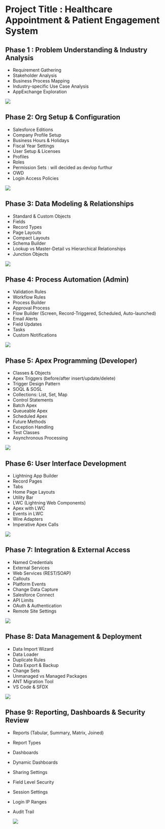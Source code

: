 
# Project Title : Healthcare Appointment & Patient Engagement System
## Phase 1 : Problem Understanding & Industry Analysis 
- Requirement Gathering 
- Stakeholder Analysis 
- Business Process Mapping 
-  Industry-specific Use Case Analysis 
-  AppExchange Exploration 
 <a href="docs/phase1.pdf" target="_blank">
  <img src="https://img.shields.io/badge/View%20Project%20PDF-blue?style=for-the-badge&logo=adobeacrobatreader" />
</a>

## Phase 2: Org Setup & Configuration 
- Salesforce Editions 
- Company Profile Setup 
- Business Hours & Holidays 
- Fiscal Year Settings 
- User Setup & Licenses 
- Profiles 
- Roles 
- Permission Sets : will decided as devlop furthur
- OWD 
- Login Access Policies
 <a href="docs/Phase2.pdf" target="_blank">
  <img src="https://img.shields.io/badge/View%20Project%20PDF-blue?style=for-the-badge&logo=adobeacrobatreader" />
</a>

## Phase 3: Data Modeling & Relationships 

- Standard & Custom Objects
- Fields
- Record Types 
- Page Layouts 
- Compact Layouts 
- Schema Builder 
-  Lookup vs Master-Detail vs Hierarchical Relationships 
-  Junction Objects
  
<a href="https://docs.google.com/viewer?url=https://github.com/Anushka26Ml/CuraForce/raw/d7e8cd71f5d709d84a5c2bfa3b3e39fa84cdf5fc/docs/Phase3.pdf&embedded=true" target="_blank">
  <img src="https://img.shields.io/badge/View%20Project%20PDF-blue?style=for-the-badge&logo=adobeacrobatreader" />
</a>

## Phase 4: Process Automation (Admin) 
 -  Validation Rules 
 - Workflow Rules 
 - Process Builder 
- Approval Process 
- Flow Builder (Screen, Record-Triggered, Scheduled, Auto-launched) 
- Email Alerts 
- Field Updates 
- Tasks 
- Custom Notifications
  
<a href="https://docs.google.com/viewer?url=https://github.com/Anushka26Ml/CuraForce/raw/main/docs/Phase4.pdf&embedded=true" target="_blank">
  <img src="https://img.shields.io/badge/View%20Project%20PDF-blue?style=for-the-badge&logo=adobeacrobatreader" />
</a>

## Phase 5: Apex Programming (Developer) 
- Classes & Objects 
- Apex Triggers (before/after insert/update/delete) 
- Trigger Design Pattern 
- SOQL & SOSL 
- Collections: List, Set, Map 
- Control Statements 
- Batch Apex 
- Queueable Apex 
- Scheduled Apex 
- Future Methods 
- Exception Handling 
- Test Classes 
- Asynchronous Processing
<a href="https://docs.google.com/viewer?url=https://github.com/Anushka26Ml/CuraForce/raw/main/docs/Phase5.pdf&embedded=true" target="_blank">
  <img src="https://img.shields.io/badge/View%20Project%20PDF-blue?style=for-the-badge&logo=adobeacrobatreader" />
</a>

## Phase 6: User Interface Development 
- Lightning App Builder 
- Record Pages 
- Tabs 
- Home Page Layouts 
- Utility Bar 
- LWC (Lightning Web Components) 
- Apex with LWC 
- Events in LWC 
- Wire Adapters 
- Imperative Apex Calls
<a href="https://docs.google.com/viewer?url=https://raw.githubusercontent.com/Anushka26Ml/CuraForce/main/docs/Phase6.pdf&embedded=true" target="_blank">
  <img src="https://img.shields.io/badge/View%20Project%20PDF-blue?style=for-the-badge&logo=adobeacrobatreader" />
</a>

## Phase 7: Integration & External Access 
- Named Credentials 
- External Services 
- Web Services (REST/SOAP) 
- Callouts 
- Platform Events 
- Change Data Capture 
- Salesforce Connect 
- API Limits 
- OAuth & Authentication 
- Remote Site Settings

<a href="https://docs.google.com/viewer?url=https://raw.githubusercontent.com/Anushka26Ml/CuraForce/main/docs/Phase7.pdf&embedded=true" target="_blank">
  <img src="https://img.shields.io/badge/View%20Project%20PDF-blue?style=for-the-badge&logo=adobeacrobatreader" />
</a>

## Phase 8: Data Management & Deployment 
- Data Import Wizard 
- Data Loader 
- Duplicate Rules 
- Data Export & Backup 
- Change Sets 
- Unmanaged vs Managed Packages 
- ANT Migration Tool 
- VS Code & SFDX 

<a href="https://docs.google.com/viewer?url=https://raw.githubusercontent.com/Anushka26Ml/CuraForce/main/docs/Phase8.pdf&embedded=true" target="_blank">
  <img src="https://img.shields.io/badge/View%20Project%20PDF-blue?style=for-the-badge&logo=adobeacrobatreader" />
</a>

## Phase 9: Reporting, Dashboards & Security Review 
- Reports (Tabular, Summary, Matrix, Joined) 
- Report Types 
- Dashboards 
- Dynamic Dashboards 
- Sharing Settings 
- Field Level Security 
- Session Settings 
- Login IP Ranges 
- Audit Trail
  
  <a href="https://docs.google.com/viewer?url=https://github.com/Anushka26Ml/CuraForce/raw/main/docs/Phase9.pdf&embedded=true" target="_blank">
  <img src="https://img.shields.io/badge/View%20Project%20PDF-blue?style=for-the-badge&logo=adobeacrobatreader" />
</a>
